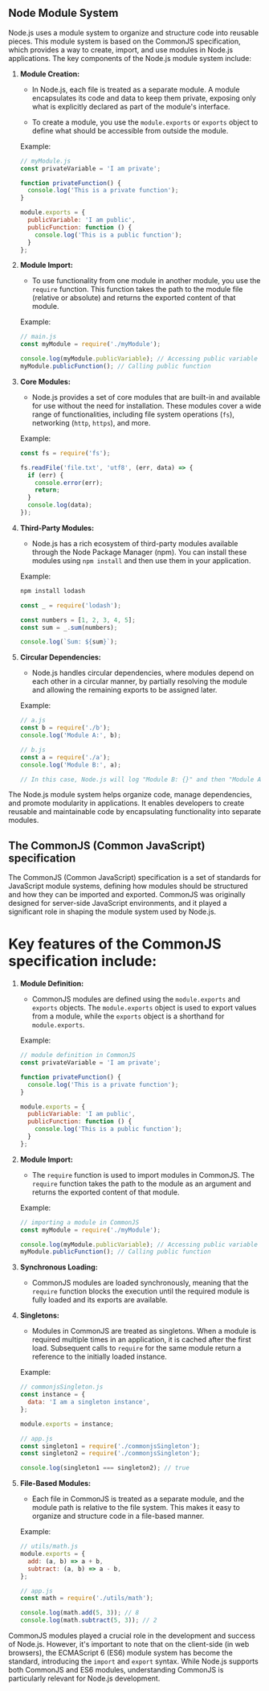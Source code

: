 ## Node Module System


Node.js uses a module system to organize and structure code into reusable pieces. This module system is based on the CommonJS specification, which provides a way to create, import, and use modules in Node.js applications. The key components of the Node.js module system include:

1. **Module Creation:**
   - In Node.js, each file is treated as a separate module. A module encapsulates its code and data to keep them private, exposing only what is explicitly declared as part of the module's interface.

   - To create a module, you use the `module.exports` or `exports` object to define what should be accessible from outside the module.

   Example:

   ```javascript
   // myModule.js
   const privateVariable = 'I am private';

   function privateFunction() {
     console.log('This is a private function');
   }

   module.exports = {
     publicVariable: 'I am public',
     publicFunction: function () {
       console.log('This is a public function');
     }
   };
   ```

2. **Module Import:**
   - To use functionality from one module in another module, you use the `require` function. This function takes the path to the module file (relative or absolute) and returns the exported content of that module.

   Example:

   ```javascript
   // main.js
   const myModule = require('./myModule');

   console.log(myModule.publicVariable); // Accessing public variable
   myModule.publicFunction(); // Calling public function
   ```

3. **Core Modules:**
   - Node.js provides a set of core modules that are built-in and available for use without the need for installation. These modules cover a wide range of functionalities, including file system operations (`fs`), networking (`http`, `https`), and more.

   Example:

   ```javascript
   const fs = require('fs');

   fs.readFile('file.txt', 'utf8', (err, data) => {
     if (err) {
       console.error(err);
       return;
     }
     console.log(data);
   });
   ```

4. **Third-Party Modules:**
   - Node.js has a rich ecosystem of third-party modules available through the Node Package Manager (npm). You can install these modules using `npm install` and then use them in your application.

   Example:

   ```bash
   npm install lodash
   ```

   ```javascript
   const _ = require('lodash');

   const numbers = [1, 2, 3, 4, 5];
   const sum = _.sum(numbers);

   console.log(`Sum: ${sum}`);
   ```

5. **Circular Dependencies:**
   - Node.js handles circular dependencies, where modules depend on each other in a circular manner, by partially resolving the module and allowing the remaining exports to be assigned later.

   Example:

   ```javascript
   // a.js
   const b = require('./b');
   console.log('Module A:', b);

   // b.js
   const a = require('./a');
   console.log('Module B:', a);

   // In this case, Node.js will log "Module B: {}" and then "Module A: { b: {} }"
   ```

The Node.js module system helps organize code, manage dependencies, and promote modularity in applications. It enables developers to create reusable and maintainable code by encapsulating functionality into separate modules.




## The CommonJS (Common JavaScript) specification

The CommonJS (Common JavaScript) specification is a set of standards for JavaScript module systems, defining how modules should be structured and how they can be imported and exported. CommonJS was originally designed for server-side JavaScript environments, and it played a significant role in shaping the module system used by Node.js.

# Key features of the CommonJS specification include:

1. **Module Definition:**
   - CommonJS modules are defined using the `module.exports` and `exports` objects. The `module.exports` object is used to export values from a module, while the `exports` object is a shorthand for `module.exports`.

   Example:

   ```javascript
   // module definition in CommonJS
   const privateVariable = 'I am private';

   function privateFunction() {
     console.log('This is a private function');
   }

   module.exports = {
     publicVariable: 'I am public',
     publicFunction: function () {
       console.log('This is a public function');
     }
   };
   ```

2. **Module Import:**
   - The `require` function is used to import modules in CommonJS. The `require` function takes the path to the module as an argument and returns the exported content of that module.

   Example:

   ```javascript
   // importing a module in CommonJS
   const myModule = require('./myModule');

   console.log(myModule.publicVariable); // Accessing public variable
   myModule.publicFunction(); // Calling public function
   ```

3. **Synchronous Loading:**
   - CommonJS modules are loaded synchronously, meaning that the `require` function blocks the execution until the required module is fully loaded and its exports are available.

4. **Singletons:**
   - Modules in CommonJS are treated as singletons. When a module is required multiple times in an application, it is cached after the first load. Subsequent calls to `require` for the same module return a reference to the initially loaded instance.

   Example:

   ```javascript
   // commonjsSingleton.js
   const instance = {
     data: 'I am a singleton instance',
   };

   module.exports = instance;
   ```

   ```javascript
   // app.js
   const singleton1 = require('./commonjsSingleton');
   const singleton2 = require('./commonjsSingleton');

   console.log(singleton1 === singleton2); // true
   ```

5. **File-Based Modules:**
   - Each file in CommonJS is treated as a separate module, and the module path is relative to the file system. This makes it easy to organize and structure code in a file-based manner.

   Example:

   ```javascript
   // utils/math.js
   module.exports = {
     add: (a, b) => a + b,
     subtract: (a, b) => a - b,
   };
   ```

   ```javascript
   // app.js
   const math = require('./utils/math');

   console.log(math.add(5, 3)); // 8
   console.log(math.subtract(5, 3)); // 2
   ```

CommonJS modules played a crucial role in the development and success of Node.js. However, it's important to note that on the client-side (in web browsers), the ECMAScript 6 (ES6) module system has become the standard, introducing the `import` and `export` syntax. While Node.js supports both CommonJS and ES6 modules, understanding CommonJS is particularly relevant for Node.js development.